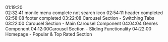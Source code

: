 01:19:20  
02:32:41 monile menu complete not search icon
02:54:11 header completed
02:58:08 footer completed
03:22:08 Carousel Section - Switching Tabs 
03:22:00 Carousel Section - Main Carousel Component 
04:04:04 Genres Component
04:12:00Carousel Section - Sliding Functionality 
04:22:00 Homepage - Popular & Top Rated Section